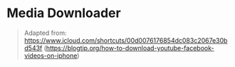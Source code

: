 # Media Downloader

> Adapted from:
> https://www.icloud.com/shortcuts/00d0076176854dc083c2067e30bd543f
> (https://blogtip.org/how-to-download-youtube-facebook-videos-on-iphone)
